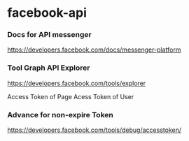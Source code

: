 # facebook-api
### Docs for API messenger
https://developers.facebook.com/docs/messenger-platform

### Tool Graph API Explorer
https://developers.facebook.com/tools/explorer

Access Token of Page
Acess Token of User

### Advance for non-expire Token
https://developers.facebook.com/tools/debug/accesstoken/
